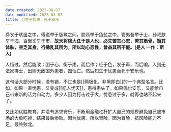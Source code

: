 ```yaml
---
date created: 2022-08-07
date modified: 2023-03-07
title: 🪞生于忧患，死于安乐
---
```


舜发于畎亩之中，傅说举于版筑之间，胶鬲举于鱼盐之中，管夷吾举于士，孙叔敖举于海，百里奚举于市。**故天将降大任于是人也，必先苦其心志，劳其筋骨，饿其体肤，空乏其身，行拂乱其所为，所以动心忍性，曾益其所不能。(是人 一作：斯人)**

人恒过，然后能改；困于心，衡于虑，而后作；征于色，发于声，而后喻。入则无法家拂士，出则无敌国外患者，国恒亡。然后知生于忧患而死于安乐也。

这句话大部分时候，没有错，不过也是[[两极化，非黑即白]]的一个典型名言。比如，如果一直忧患，又变成[[杞人忧天]]，患得患失了。如果偶尔安乐，又能给自己带来新的活力和动力。多少人因为打击过于大，忧患过于多，就再也站不起来了。

又比如优胜教育，并没有追求安乐，不断用金融杠杆扩大自己的规模避免自己被市场的大鱼吃掉，结果最后惨败。因为忧患，所以冒险，因为冒险，抗风险能力不足，最终败北。

